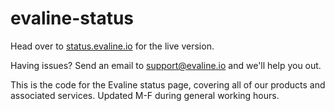 # evaline-status
Head over to [status.evaline.io](http://status.evaline.io) for the live version.

Having issues? Send an email to [support@evaline.io](support@evaline.io) and we'll help you out.

This is the code for the Evaline status page, covering all of our products and associated services. Updated M-F during general working hours.
